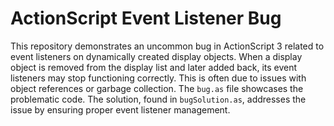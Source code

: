 # ActionScript Event Listener Bug

This repository demonstrates an uncommon bug in ActionScript 3 related to event listeners on dynamically created display objects.  When a display object is removed from the display list and later added back, its event listeners may stop functioning correctly. This is often due to issues with object references or garbage collection. The `bug.as` file showcases the problematic code.  The solution, found in `bugSolution.as`, addresses the issue by ensuring proper event listener management.